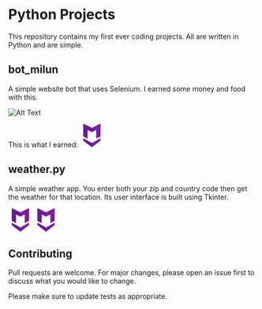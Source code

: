 # Python Projects

This repository contains my first ever coding projects. All are written in Python and are simple.

## bot_milun

A simple website bot that uses Selenium. I earned some money and food with this.

![Alt Text](https://media.giphy.com/media/vFKqnCdLPNOKc/giphy.gif)

This is what I earned:
![alt text](https://github.com/adam-p/markdown-here/raw/master/src/common/images/icon48.png "Logo Title Text 1")


## weather.py

A simple weather app. You enter both your zip and country code then get the weather for that location. Its user interface is built using Tkinter.

![alt text](https://github.com/adam-p/markdown-here/raw/master/src/common/images/icon48.png "Logo Title Text 1")
![alt text](https://github.com/adam-p/markdown-here/raw/master/src/common/images/icon48.png "Logo Title Text 1")


## Contributing
Pull requests are welcome. For major changes, please open an issue first to discuss what you would like to change.

Please make sure to update tests as appropriate.

